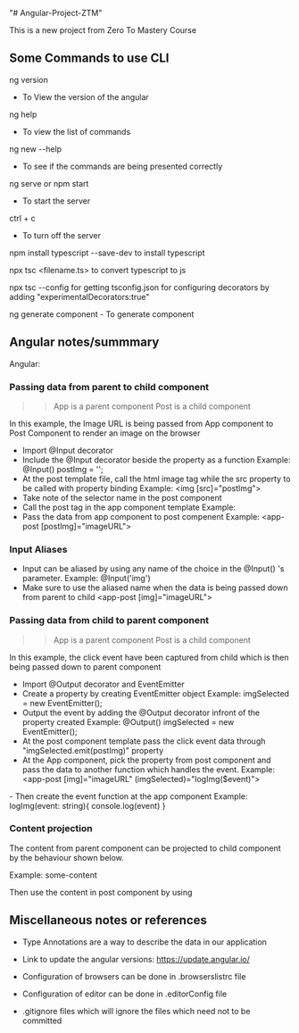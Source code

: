 "# Angular-Project-ZTM" 


This is a new project from Zero To Mastery Course

## Some Commands to use CLI

ng version 
  - To View the version of the angular

ng help 
   - To view the list of commands 

ng new --help
   - To see if the commands are being presented correctly
   

ng serve or npm start
   - To start the server

ctrl + c 
   - To turn off the server

npm install typescript --save-dev to install typescript

npx tsc <filename.ts> to convert typescript to js

npx tsc --config for getting tsconfig.json for configuring decorators
 by adding "experimentalDecorators:true"

 ng generate component <folder name>
       - To generate component



## Angular notes/summmary
Angular:

### Passing data from parent to child component 
>> App is a parent component
>> Post is a child component

In this example, the Image URL is being passed from App component to Post Component to render an image on the browser

   - Import @Input decorator
   - Include the @Input decorator beside the property as a function
      Example: @Input() postImg = '';
   - At the post template file, call the html image tag while the src property to be called with property binding
      Example: <img [src]="postImg">
   - Take note of the selector name in the post component
   - Call the post tag in the app component template
      Example: <app-post></app-post>
   - Pass the data from app component to post compenent 
      Example: <app-post [postImg]="imageURL"></app-post>

### Input Aliases
   - Input can be aliased by using any name of the choice in the @Input() 's parameter. Example: @Input('img')
   - Make sure to use the aliased name when the data is being passed down from parent to child
     <app-post [img]="imageURL"></app-post>

### Passing data from child to parent component
>> App is a parent component
>> Post is a child component

In this example, the click event have been captured from child which is then being passed down to parent component
   - Import @Output decorator and EventEmitter
   - Create a property by creating EventEmitter object
     Example: imgSelected = new EventEmitter<string>();
   - Output the event by adding the @Output decorator infront of the property created
     Example: @Output() imgSelected = new EventEmitter<string>();
   - At the post component template pass the click event data through "imgSelected.emit(postImg)" property
   - At the App component, pick the property from post component and pass the data to another function which handles the event.
      Example: <app-post [img]="imageURL" (imgSelected)="logImg($event)">
   
</app-post>
   - Then create the event function at the app component
      Example: logImg(event: string){
          console.log(event)
      }


### Content projection

The content from parent component can be projected to child component by the behaviour shown below.

Example: <app-post> some-content </app-post>

Then use the content in post component by using <ng-content></ng-content>



## Miscellaneous notes or references

 - Type Annotations are a way to describe the data in our application
 - Link to update the angular versions: https://update.angular.io/

 - Configuration of browsers can be done in .browserslistrc file
 - Configuration of editor can be done in .editorConfig file
 - .gitignore files which will ignore the files which need not to be committed

